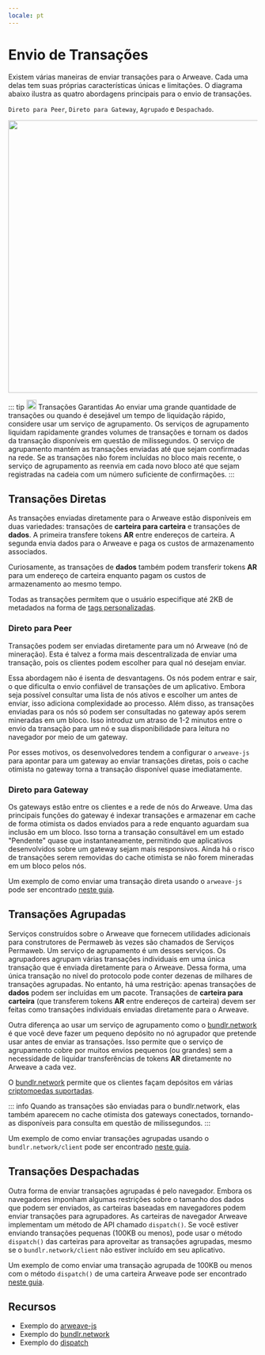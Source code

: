 ```yaml
---
locale: pt
---
```

# Envio de Transações

Existem várias maneiras de enviar transações para o Arweave. Cada uma delas tem suas próprias características únicas e limitações. O diagrama abaixo ilustra as quatro abordagens principais para o envio de transações.

`Direto para Peer`, `Direto para Gateway`, `Agrupado` e `Despachado`.

<img src="https://arweave.net/Z1eDDnz4kqxAkkzy6p5elMz-jKnlaVIletp-Tm6W8kQ" width="550">

::: tip <img src="https://arweave.net/blzzObMx8QvyrPTdLPGV3m-NsnJ-QqBzvQIQzzZEfIk" width="20"> Transações Garantidas
Ao enviar uma grande quantidade de transações ou quando é desejável um tempo de liquidação rápido, considere usar um serviço de agrupamento. Os serviços de agrupamento liquidam rapidamente grandes volumes de transações e tornam os dados da transação disponíveis em questão de milissegundos. O serviço de agrupamento mantém as transações enviadas até que sejam confirmadas na rede. Se as transações não forem incluídas no bloco mais recente, o serviço de agrupamento as reenvia em cada novo bloco até que sejam registradas na cadeia com um número suficiente de confirmações.
:::

## Transações Diretas

As transações enviadas diretamente para o Arweave estão disponíveis em duas variedades: transações de **carteira para carteira** e transações de **dados**. A primeira transfere tokens **AR** entre endereços de carteira. A segunda envia dados para o Arweave e paga os custos de armazenamento associados.

Curiosamente, as transações de **dados** também podem transferir tokens **AR** para um endereço de carteira enquanto pagam os custos de armazenamento ao mesmo tempo.

Todas as transações permitem que o usuário especifique até 2KB de metadados na forma de [tags personalizadas](./tags.md).

### Direto para Peer

Transações podem ser enviadas diretamente para um nó Arweave (nó de mineração). Esta é talvez a forma mais descentralizada de enviar uma transação, pois os clientes podem escolher para qual nó desejam enviar.

Essa abordagem não é isenta de desvantagens. Os nós podem entrar e sair, o que dificulta o envio confiável de transações de um aplicativo. Embora seja possível consultar uma lista de nós ativos e escolher um antes de enviar, isso adiciona complexidade ao processo. Além disso, as transações enviadas para os nós só podem ser consultadas no gateway após serem mineradas em um bloco. Isso introduz um atraso de 1-2 minutos entre o envio da transação para um nó e sua disponibilidade para leitura no navegador por meio de um gateway.

Por esses motivos, os desenvolvedores tendem a configurar o `arweave-js` para apontar para um gateway ao enviar transações diretas, pois o cache otimista no gateway torna a transação disponível quase imediatamente.

### Direto para Gateway

Os gateways estão entre os clientes e a rede de nós do Arweave. Uma das principais funções do gateway é indexar transações e armazenar em cache de forma otimista os dados enviados para a rede enquanto aguardam sua inclusão em um bloco. Isso torna a transação consultável em um estado "Pendente" quase que instantaneamente, permitindo que aplicativos desenvolvidos sobre um gateway sejam mais responsivos. Ainda há o risco de transações serem removidas do cache otimista se não forem mineradas em um bloco pelos nós.

Um exemplo de como enviar uma transação direta usando o `arweave-js` pode ser encontrado [neste guia](../guides/posting-transactions/arweave-js.md).

## Transações Agrupadas

Serviços construídos sobre o Arweave que fornecem utilidades adicionais para construtores de Permaweb às vezes são chamados de Serviços Permaweb. Um serviço de agrupamento é um desses serviços. Os agrupadores agrupam várias transações individuais em uma única transação que é enviada diretamente para o Arweave. Dessa forma, uma única transação no nível do protocolo pode conter dezenas de milhares de transações agrupadas. No entanto, há uma restrição: apenas transações de **dados** podem ser incluídas em um pacote. Transações de **carteira para carteira** (que transferem tokens **AR** entre endereços de carteira) devem ser feitas como transações individuais enviadas diretamente para o Arweave.

Outra diferença ao usar um serviço de agrupamento como o [bundlr.network](https://bundlr.network) é que você deve fazer um pequeno depósito no nó agrupador que pretende usar antes de enviar as transações. Isso permite que o serviço de agrupamento cobre por muitos envios pequenos (ou grandes) sem a necessidade de liquidar transferências de tokens **AR** diretamente no Arweave a cada vez.

O [bundlr.network](https://bundlr.network) permite que os clientes façam depósitos em várias [criptomoedas suportadas](https://docs.bundlr.network/docs/currencies).

::: info
Quando as transações são enviadas para o bundlr.network, elas também aparecem no cache otimista dos gateways conectados, tornando-as disponíveis para consulta em questão de milissegundos.
:::

Um exemplo de como enviar transações agrupadas usando o `bundlr.network/client` pode ser encontrado [neste guia](../guides/posting-transactions/bundlr.md).

## Transações Despachadas

Outra forma de enviar transações agrupadas é pelo navegador. Embora os navegadores imponham algumas restrições sobre o tamanho dos dados que podem ser enviados, as carteiras baseadas em navegadores podem enviar transações para agrupadores. As carteiras de navegador Arweave implementam um método de API chamado `dispatch()`. Se você estiver enviando transações pequenas (100KB ou menos), pode usar o método `dispatch()` das carteiras para aproveitar as transações agrupadas, mesmo se o `bundlr.network/client` não estiver incluído em seu aplicativo.

Um exemplo de como enviar uma transação agrupada de 100KB ou menos com o método `dispatch()` de uma carteira Arweave pode ser encontrado [neste guia](../guides/posting-transactions/dispatch.md).

## Recursos

- Exemplo do [arweave-js](../guides/posting-transactions/arweave-js.md)
- Exemplo do [bundlr.network](../guides/posting-transactions/bundlr.md)
- Exemplo do [dispatch](../guides/posting-transactions/dispatch.md)
